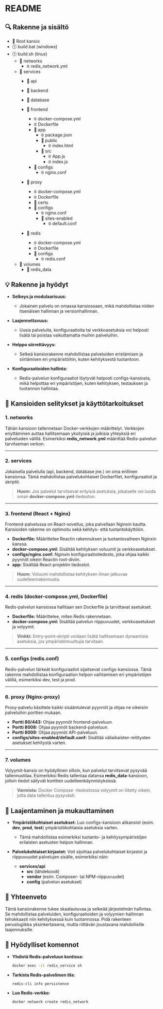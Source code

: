 # README

## 🔍 Rakenne ja sisältö

- 📂 Root kansio
- 🕔 build.bat (windows)
- 🕔 build.sh (linux)
    - 📂 networks
        - 🕄 redis_network.yml
    - 📂 services
        - 📂 api
        - 📂 backend
        - 📂 database
        - 📂 frontend
            - 🕄 docker-compose.yml
            - 🕄 Dockerfile
            - 📂 app
                - 🕄 package.json
                - 📂 public
                    - 🕄 index.html
                - 📂 src
                    - 🕄 App.js
                    - 🕄 index.js
            - 📂 configs
                - 🕄 nginx.conf

        - 📂 proxy
            - 🕄 docker-compose.yml
            - 🕄 Dockerfile
            - 📂 certs
            - 📂 configs
                - 🕄 nginx.conf
                - 📂 sites-enabled
                    - 🕄 default.conf
        - 📂 redis
            - 🕄 docker-compose.yml
            - 🕄 Dockerfile
            - 📂 configs
                - 🕄 redis.conf
    - 📂 volumes
        - 📂 redis_data

## 💡 Rakenne ja hyödyt

- **Selkeys ja modulaarisuus:**
    - Jokainen palvelu on omassa kansiossaan, mikä mahdollistaa niiden itsenäisen hallinnan ja versionhallinnan.

- **Laajennettavuus:**
    - Uusia palveluita, konfiguraatioita tai verkkoasetuksia voi helposti lisätä tai poistaa vaikuttamatta muihin palveluihin.

- **Helppo siirrettävyys:**
    - Selkeä kansiorakenne mahdollistaa palveluiden eristämisen ja siirtämisen eri ympäristöihin, kuten kehityksestä tuotantoon.

- **Konfiguraatioiden hallinta:**
    - Redis-palvelun konfiguraatiot löytyvät helposti configs-kansiosta, mikä helpottaa eri ympäristöjen, kuten kehityksen, testauksen ja tuotannon hallintaa.

## 📂 Kansioiden selitykset ja käyttötarkoitukset

### 1. **networks**
Tähän kansioon tallennetaan Docker-verkkojen määrittelyt. Verkkojen eriyttäminen auttaa hallitsemaan yksityisiä ja julkisia yhteyksiä eri palveluiden välillä. Esimerkiksi **redis_network.yml** määrittää Redis-palvelun tarvitseman verkon.

---

### 2. **services**
Jokaisella palvelulla (api, backend, database jne.) on oma erillinen kansionsa. Tämä mahdollistaa palvelukohtaiset Dockerfilet, konfiguraatiot ja skriptit.

> **Huom:** Jos palvelut tarvitsevat erityisiä asetuksia, jokaiselle voi luoda oman **docker-compose.yml**-tiedoston.

---

### 3. **frontend (React + Nginx)**
Frontend-palvelussa on React-sovellus, joka palvellaan Nginxin kautta. Kansioiden rakenne on optimoitu sekä kehitys- että tuotantokäyttöön.
- **Dockerfile:** Määrittelee Reactin rakennuksen ja tuotantovaiheen Nginxin kanssa.
- **docker-compose.yml:** Sisältää kehityksen voluumit ja verkkoasetukset.
- **configs/nginx.conf:** Nginxin konfiguraatiotiedosto, joka ohjaa kaikki pyynnöt oikein Reactin root-diviin.
- **app:** Sisältää React-projektin tiedostot.

> **Huom:** Voluumi mahdollistaa kehityksen ilman jatkuvaa uudelleenrakennusta.

---

### 4. **redis (docker-compose.yml, Dockerfile)**
Redis-palvelun kansiossa hallitaan sen Dockerfile ja tarvittavat asetukset.
- **Dockerfile:** Määrittelee, miten Redis rakennetaan.
- **docker-compose.yml:** Sisältää palvelun riippuvuudet, verkkoasetukset ja volyymit.

> **Vinkki:** Entry-point-skripti voidaan lisätä hallitsemaan dynaamisia asetuksia, jos ympäristömuuttujia tarvitaan.

---

### 5. **configs (redis.conf)**
Redis-palvelun tärkeät konfiguraatiot sijaitsevat configs-kansiossa. Tämä rakenne mahdollistaa konfiguraation helpon vaihtamisen eri ympäristöjen välillä, esimerkiksi dev, test ja prod.

---

### 6. **proxy (Nginx-proxy)**
Proxy-palvelu käsittele kaikki sisääntulevat pyynnöt ja ohjaa ne oikeisiin palveluihin porttien mukaan.
- **Portti 80/443:** Ohjaa pyynnöt frontend-palveluun.
- **Portti 8008:** Ohjaa pyynnöt backend-palveluun.
- **Portti 8009:** Ohjaa pyynnöt API-palveluun.
- **configs/sites-enabled/default.conf:** Sisältää väliaikaisten reititysten asetukset kehitystä varten.

---

### 7. **volumes**
Volyymit-kansio on hyödyllinen silloin, kun palvelut tarvitsevat pysyvää tallennustilaa. Esimerkiksi Redis tallentaa datansa **redis_data**-kansioon, jolloin tiedot säilyvät konttien uudelleenkäynnistyksissä.

> **Varmista:** Docker Compose -tiedostossa volyymit on liitetty oikein, jotta data tallentuu pysyvästi.

## 🔧 Laajentaminen ja mukauttaminen

- **Ympäristökohtaiset asetukset:** Luo configs-kansioon alikansiot (esim. **dev**, **prod**, **test**) ympäristökohtaisia asetuksia varten.
    - Tämä mahdollistaa esimerkiksi tuotanto- ja kehitysympäristöjen erilaisten asetusten helpon hallinnan.

- **Palvelukohtaiset kirjastot:** Voit sijoittaa palvelukohtaiset kirjastot ja riippuvuudet palvelujen sisälle, esimerkiksi näin:
    - **services/api**
        - **src** (lähdekoodi)
        - **vendor** (esim. Composer- tai NPM-riippuvuudet)
        - **config** (palvelun asetukset)

## 🔑 Yhteenveto
Tämä kansiorakenne tukee skaalautuvaa ja selkeää järjestelmän hallintaa. Se mahdollistaa palveluiden, konfiguraatioiden ja volyymien hallinnan tehokkaasti niin kehityksessä kuin tuotannossa. Pidä rakenteen peruslogiikka yksinkertaisena, mutta riittävän joustavana mahdollisille laajennuksille.

## 📌 Hyödylliset komennot

- **Yhdistä Redis-palveluun kontissa:**
  ```bash
  docker exec -it redis_service sh
  ```
- **Tarkista Redis-palvelimen tila:**
  ```bash
  redis-cli info persistence
  ```
- **Luo Redis-verkko:**
  ```bash
  docker network create redis_network
  ```

